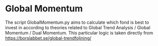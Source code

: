 # Global Momentum
The script GlobalMomentum.py aims to calculate which fond is best to invest in according to theories related to Global Trend Analysis / Global Momentum / Dual Momentum. 
This particular logic is taken directly from https://borslabbet.se/global-trendfoljning/ 
